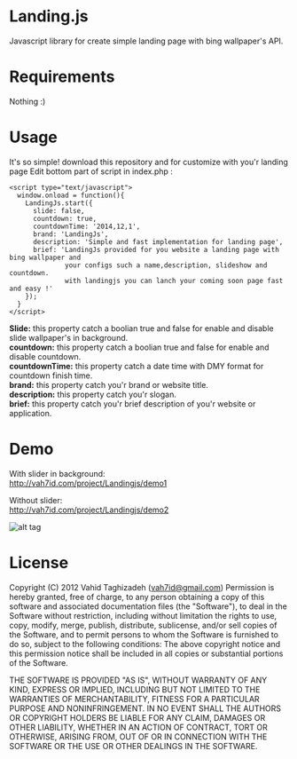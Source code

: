 Landing.js
==========

Javascript library for create simple landing page with bing wallpaper's API.

Requirements
==========

Nothing :)

Usage
==========

It's so simple! download this repository and for customize with you'r landing page
Edit bottom part of script in index.php :


    <script type="text/javascript">
      window.onload = function(){
        LandingJs.start({
          slide: false,
          countdown: true,
          countdownTime: '2014,12,1',
          brand: 'LandingJs',
          description: 'Simple and fast implementation for landing page',
          brief: 'LandingJs provided for you website a landing page with bing wallpaper and
                  your configs such a name,description, slideshow and countdown.
                  with landingjs you can lanch your coming soon page fast and easy !'
        });
      }
    </script>
      

<b>Slide:</b> this property catch a boolian true and false for enable and disable slide wallpaper's in background.<br />
<b>countdown:</b> this property catch a boolian true and false for enable and disable countdown.<br />
<b>countdownTime:</b> this property catch a date time with DMY format for countdown finish time.<br />
<b>brand:</b> this property catch you'r brand or website title.<br />
<b>description:</b> this property catch you'r slogan.<br />
<b>brief:</b> this property catch you'r brief description of you'r website or application.<br />



Demo
==============

With slider in background:<br />
http://vah7id.com/project/Landingjs/demo1<br />

Without slider:<br />
http://vah7id.com/project/Landingjs/demo2<br />

![alt tag](http://vah7id.com/project/Landingjs/demo-landing.jpg)

License
==============

Copyright (C) 2012 Vahid Taghizadeh (vah7id@gmail.com)
Permission is hereby granted, free of charge, to any person obtaining a copy of this software and associated documentation files (the "Software"), to deal in the Software without restriction, including without limitation the rights to use, copy, modify, merge, publish, distribute, sublicense, and/or sell copies of the Software, and to permit persons to whom the Software is furnished to do so, subject to the following conditions: The above copyright notice and this permission notice shall be included in all copies or substantial portions of the Software.

THE SOFTWARE IS PROVIDED "AS IS", WITHOUT WARRANTY OF ANY KIND, EXPRESS OR IMPLIED, INCLUDING BUT NOT LIMITED TO THE WARRANTIES OF MERCHANTABILITY, FITNESS FOR A PARTICULAR PURPOSE AND NONINFRINGEMENT. IN NO EVENT SHALL THE AUTHORS OR COPYRIGHT HOLDERS BE LIABLE FOR ANY CLAIM, DAMAGES OR OTHER LIABILITY, WHETHER IN AN ACTION OF CONTRACT, TORT OR OTHERWISE, ARISING FROM, OUT OF OR IN CONNECTION WITH THE SOFTWARE OR THE USE OR OTHER DEALINGS IN THE SOFTWARE.

